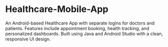 # Healthcare-Mobile-App
An Android-based Healthcare App with separate logins for doctors and patients. Features include appointment booking, health tracking, and personalized dashboards. Built using Java and Android Studio with a clean, responsive UI design.
